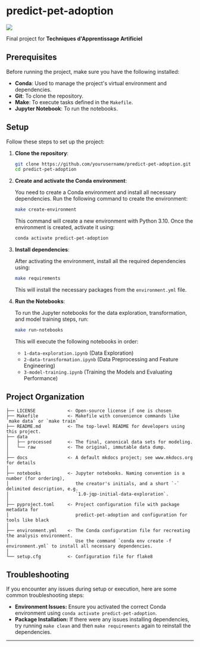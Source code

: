 # predict-pet-adoption

<a target="_blank" href="https://cookiecutter-data-science.drivendata.org/">
    <img src="https://img.shields.io/badge/CCDS-Project%20template-328F97?logo=cookiecutter" />
</a>

Final project for **Techniques d'Apprentissage Artificiel**

## Prerequisites

Before running the project, make sure you have the following installed:

- **Conda**: Used to manage the project's virtual environment and dependencies.
- **Git**: To clone the repository.
- **Make**: To execute tasks defined in the `Makefile`.
- **Jupyter Notebook**: To run the notebooks.

## Setup

Follow these steps to set up the project:

1. **Clone the repository**:

   ```bash
   git clone https://github.com/yourusername/predict-pet-adoption.git
   cd predict-pet-adoption
   ```

2. **Create and activate the Conda environment**:

   You need to create a Conda environment and install all necessary dependencies. Run the following command to create the environment:

   ```bash
   make create-environment
   ```

   This command will create a new environment with Python 3.10. Once the environment is created, activate it using:

   ```bash
   conda activate predict-pet-adoption
   ```

3. **Install dependencies**:

   After activating the environment, install all the required dependencies using:

   ```bash
   make requirements
   ```

   This will install the necessary packages from the `environment.yml` file.

4. **Run the Notebooks**:

   To run the Jupyter notebooks for the data exploration, transformation, and model training steps, run:

   ```bash
   make run-notebooks
   ```

   This will execute the following notebooks in order:
   - `1-data-exploration.ipynb` (Data Exploration)
   - `2-data-transformation.ipynb` (Data Preprocessing and Feature Engineering)
   - `3-model-training.ipynb` (Training the Models and Evaluating Performance)

## Project Organization

```
├── LICENSE            <- Open-source license if one is chosen
├── Makefile           <- Makefile with convenience commands like `make data` or `make train`
├── README.md          <- The top-level README for developers using this project.
├── data
│   ├── processed      <- The final, canonical data sets for modeling.
│   └── raw            <- The original, immutable data dump.
│
├── docs               <- A default mkdocs project; see www.mkdocs.org for details
│
├── notebooks          <- Jupyter notebooks. Naming convention is a number (for ordering),
│                         the creator's initials, and a short `-` delimited description, e.g.
│                         `1.0-jqp-initial-data-exploration`.
│
├── pyproject.toml     <- Project configuration file with package metadata for 
│                         predict-pet-adoption and configuration for tools like black
│
├── environment.yml    <- The Conda configuration file for recreating the analysis environment.
│                         Use the command `conda env create -f environment.yml` to install all necessary dependencies.
│
└── setup.cfg          <- Configuration file for flake8
```

## Troubleshooting

If you encounter any issues during setup or execution, here are some common troubleshooting steps:

- **Environment Issues:** Ensure you activated the correct Conda environment using `conda activate predict-pet-adoption`.
- **Package Installation:** If there were any issues installing dependencies, try running `make clean` and then `make requirements` again to reinstall the dependencies.

---